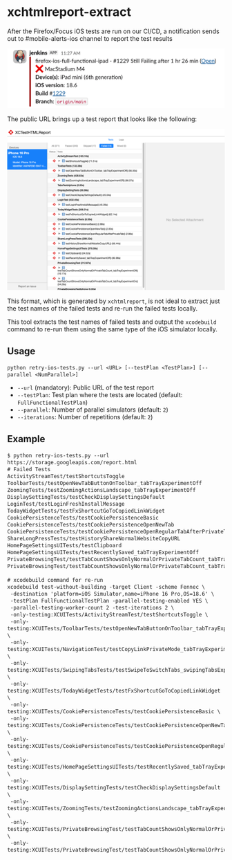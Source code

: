# xchtmlreport-extract

After the Firefox/Focus iOS tests are run on our CI/CD, a notification
sends out to #mobile-alerts-ios channel to report the test results

![Sample test report](slack-message.png)

The public URL brings up a test report that looks like the following:

![Sample test report](sample-report.png)

This format, which is generated by `xchtmlreport`, is not ideal to
extract just the test names of the failed tests and re-run the failed
tests locally.

This tool extracts the test names of failed tests and output the
`xcodebuild` command to re-run them using the same type of the iOS
simulator locally.

## Usage
```
python retry-ios-tests.py --url <URL> [--testPlan <TestPlan>] [--parallel <NumParallel>]
```
* `--url` (mandatory): Public URL of the test report
* `--testPlan`: Test plan where the tests are located (default: `FullFunctionalTestPlan`)
* `--parallel`: Number of parallel simulators (default: `2`)
* `--iterations`: Number of repetitions (default: `2`)

## Example
```
$ python retry-ios-tests.py --url https://storage.googleapis.com/report.html
# Failed Tests
ActivityStreamTest/testShortcutsToggle
ToolbarTests/testOpenNewTabButtonOnToolbar_tabTrayExperimentOff
ZoomingTests/testZoomingActionsLandscape_tabTrayExperimentOff
DisplaySettingTests/testCheckDisplaySettingsDefault
LoginTest/testLoginFreshInstallMessage
TodayWidgetTests/testFxShortcutGoToCopiedLinkWidget
CookiePersistenceTests/testCookiePersistenceBasic
CookiePersistenceTests/testCookiePersistenceOpenNewTab
CookiePersistenceTests/testCookiePersistenceOpenRegularTabAfterPrivateTab
ShareLongPressTests/testHistoryShareNormalWebsiteCopyURL
HomePageSettingsUITests/testClipboard
HomePageSettingsUITests/testRecentlySaved_tabTrayExperimentOff
PrivateBrowsingTest/testTabCountShowsOnlyNormalOrPrivateTabCount_tabTrayExperimentOff
PrivateBrowsingTest/testTabCountShowsOnlyNormalOrPrivateTabCount_tabTrayExperimentOn

# xcodebuild command for re-run
xcodebuild test-without-building -target Client -scheme Fennec \
 -destination 'platform=iOS Simulator,name=iPhone 16 Pro,OS=18.6' \
 -testPlan FullFunctionalTestPlan -parallel-testing-enabled YES \
 -parallel-testing-worker-count 2 -test-iterations 2 \
 -only-testing:XCUITests/ActivityStreamTest/testShortcutsToggle \
 -only-testing:XCUITests/ToolbarTests/testOpenNewTabButtonOnToolbar_tabTrayExperimentOff \
 -only-testing:XCUITests/NavigationTest/testCopyLinkPrivateMode_tabTrayExperimentOff \
 -only-testing:XCUITests/SwipingTabsTests/testSwipeToSwitchTabs_swipingTabsExperimentOn \
 -only-testing:XCUITests/TodayWidgetTests/testFxShortcutGoToCopiedLinkWidget \
 -only-testing:XCUITests/CookiePersistenceTests/testCookiePersistenceBasic \
 -only-testing:XCUITests/CookiePersistenceTests/testCookiePersistenceOpenNewTab \
 -only-testing:XCUITests/CookiePersistenceTests/testCookiePersistenceOpenRegularTabAfterPrivateTab \
 -only-testing:XCUITests/HomePageSettingsUITests/testRecentlySaved_tabTrayExperimentOff \
 -only-testing:XCUITests/DisplaySettingTests/testCheckDisplaySettingsDefault \
 -only-testing:XCUITests/ZoomingTests/testZoomingActionsLandscape_tabTrayExperimentOff \
 -only-testing:XCUITests/PrivateBrowsingTest/testTabCountShowsOnlyNormalOrPrivateTabCount_tabTrayExperimentOff \
 -only-testing:XCUITests/PrivateBrowsingTest/testTabCountShowsOnlyNormalOrPrivateTabCount_tabTrayExperimentOn
````